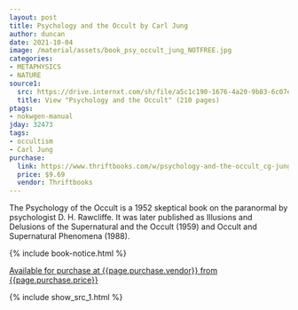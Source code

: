 ```yaml
---
layout: post
title: Psychology and the Occult by Carl Jung
author: duncan
date: 2021-10-04
image: /material/assets/book_psy_occult_jung_NOTFREE.jpg
categories:
- METAPHYSICS
- NATURE
source1:
  src: https://drive.internxt.com/sh/file/a5c1c190-1676-4a20-9b83-6c07e454f582/efdc755263ed6f62ccbbc96ad90fccd4b25be217f91fb0c4c15caf6151806f5c
  title: View "Psychology and the Occult" (210 pages)
ptags:
- nokwgen-manual
jday: 32473
tags:
- occultism
- Carl Jung
purchase:
  link: https://www.thriftbooks.com/w/psychology-and-the-occult_cg-jung/340841/all-editions/?resultid=55f01d5d-834e-4a47-b276-fee69b3e286a
  price: $9.69
  vendor: Thriftbooks
---
```


The Psychology of the Occult is a 1952 skeptical book on the paranormal by psychologist D. H. Rawcliffe. It was later published as Illusions and Delusions of the Supernatural and the Occult (1959) and Occult and Supernatural Phenomena (1988).

<!--more-->

{% include book-notice.html %}

<a href="{{page.purchase.link}}">Available for purchase at {{page.purchase.vendor}} from {{page.purchase.price}}</a> 

{% include show_src_1.html %}
